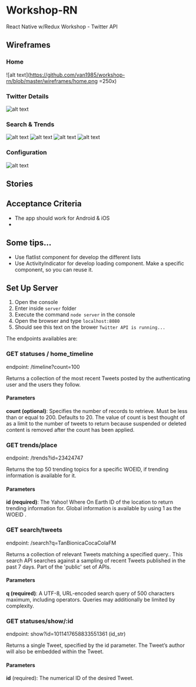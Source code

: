 # Workshop-RN
React Native w/Redux Workshop - Twitter API

## Wireframes

### Home

![alt text](https://github.com/van1985/workshop-rn/blob/master/wireframes/home.png =250x)

### Twitter Details

![alt text](https://github.com/van1985/workshop-rn/blob/master/wireframes/tweet_details.png)

### Search & Trends

![alt text](https://github.com/van1985/workshop-rn/blob/master/wireframes/search_1.png)
![alt text](https://github.com/van1985/workshop-rn/blob/master/wireframes/search_2.png)
![alt text](https://github.com/van1985/workshop-rn/blob/master/wireframes/search_3.png)
![alt text](https://github.com/van1985/workshop-rn/blob/master/wireframes/search_4.png)

### Configuration

![alt text](https://github.com/van1985/workshop-rn/blob/master/wireframes/configuration.png)

## Stories

## Acceptance Criteria

* The app should work for Android & iOS
* 


## Some tips...

* Use flatlist component for develop the different lists
* Use ActivityIndicator for develop loading component. Make a specific component, so you can reuse it. 
 
## Set Up Server

1. Open the console
2. Enter inside `server` folder
3. Execute the command `node server` in the console
3. Open the browser and type `localhost:8080`
4. Should see this text on the brower `Twitter API is running...`

The endpoints availables are:

### GET statuses / home_timeline

endpoint: /timeline?count=100

Returns a collection of the most recent Tweets posted by the authenticating user and the users they follow.

#### Parameters

**count (optional)**: Specifies the number of records to retrieve. Must be less than or equal to 200. Defaults to 20. The value of count is best thought of as a limit to the number of tweets to return because suspended or deleted content is removed after the count has been applied.

### GET trends/place

endpoint: /trends?id=23424747

Returns the top 50 trending topics for a specific WOEID, if trending information is available for it.

#### Parameters

**id (required)**: The Yahoo! Where On Earth ID of the location to return trending information for. Global information is available by using 1 as the WOEID .

### GET search/tweets

endpoint: /search?q=TanBionicaCocaColaFM

Returns a collection of relevant Tweets matching a specified query.. This search API searches against a sampling of recent Tweets published in the past 7 days. Part of the 'public' set of APIs.

#### Parameters

**q (required)**: A UTF-8, URL-encoded search query of 500 characters maximum, including operators. Queries may additionally be limited by complexity.

### GET statuses/show/:id

endpoint: show?id=1011417658833551361 (id_str)

Returns a single Tweet, specified by the id parameter. The Tweet’s author will also be embedded within the Tweet.

#### Parameters

**id** (required): The numerical ID of the desired Tweet.
